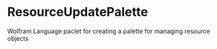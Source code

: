 # ResourceUpdatePalette
Wolfram Language paclet for creating a palette for managing resource objects

